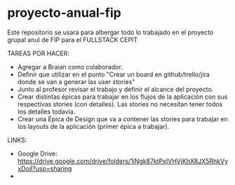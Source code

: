 # proyecto-anual-fip
Este repositorio se usara para albergar todo lo trabajado en el proyecto grupal anul de FIP para el FULLSTACK CEPIT

TAREAS POR HACER:

- Agregar a Braian como colaborador.
- Definir que utilizar en el punto "Crear un board en github/trello/jira donde se van a generar las user stories"
- Junto al profesor revisar el trabajo y definir el alcance del proyecto.
- Crear distintas épicas para trabajar en los flujos de la aplicación con sus respectivas stories (con detalles). Las stories no necesitan tener todos los detalles todavía.
- Crear una Épica de Design que va a contener las stories para trabajar en los layouts de la aplicación (primer épica a trabajar).

LINKS:

- Google Drive: https://drive.google.com/drive/folders/1iNgk87ktPxIVHVjKhX8JX5RhkVyxDoiI?usp=sharing
- 
